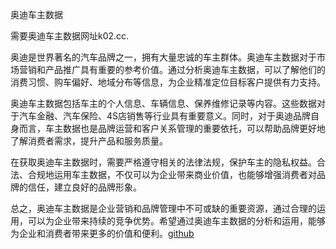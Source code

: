 奥迪车主数据

需要奥迪车主数据网址k02.cc.

奥迪是世界著名的汽车品牌之一，拥有大量忠诚的车主群体。奥迪车主数据对于市场营销和产品推广具有重要的参考价值。通过分析奥迪车主数据，可以了解他们的消费习惯、购车偏好、地域分布等信息，为企业精准定位目标客户提供有力支持。

奥迪车主数据包括车主的个人信息、车辆信息、保养维修记录等内容。这些数据对于汽车金融、汽车保险、4S店销售等行业具有重要意义。同时，对于奥迪品牌自身而言，车主数据也是品牌运营和客户关系管理的重要依托，可以帮助品牌更好地了解消费者需求，提升产品和服务质量。

在获取奥迪车主数据时，需要严格遵守相关的法律法规，保护车主的隐私权益。合法、合规地运用车主数据，不仅可以为企业带来商业价值，也能够增强消费者对品牌的信任，建立良好的品牌形象。

总之，奥迪车主数据是企业营销和品牌管理中不可或缺的重要资源，通过合理的运用，可以为企业带来持续的竞争优势。希望通过奥迪车主数据的分析和运用，能够为企业和消费者带来更多的价值和便利。[github](https://github.com)